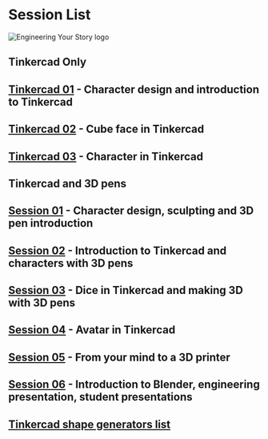 # Session List

![Engineering Your Story logo](assets/LogoTheFourthLong.png)

## Tinkercad Only
## [Tinkercad 01](tinkercad/001.md) - Character design and introduction to Tinkercad
## [Tinkercad 02](tinkercad/002.md) - Cube face in Tinkercad
## [Tinkercad 03](tinkercad/003.md) - Character in Tinkercad

## Tinkercad and 3D pens
## [Session 01](session01/001.md) - Character design, sculpting and 3D pen introduction
## [Session 02](session02/001.md) - Introduction to Tinkercad and characters with 3D pens
## [Session 03](session03/001.md) - Dice in Tinkercad and making 3D with 3D pens
## [Session 04](session04/001.md) - Avatar in Tinkercad
## [Session 05](session05/001.md) - From your mind to a 3D printer
## [Session 06](session06/001.md) - Introduction to Blender, engineering presentation, student presentations

## [Tinkercad shape generators list](tinkercad/tinkercad_shape_generators_list)
